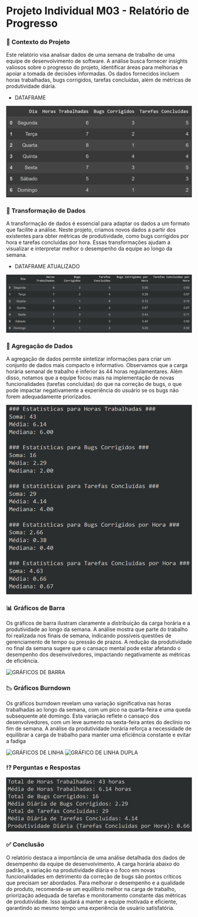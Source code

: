 # Projeto Individual M03 - Relatório de Progresso

### 📌 Contexto do Projeto
Este relatório visa analisar dados de uma semana de trabalho de uma equipe de desenvolvimento de software. A análise busca fornecer insights valiosos sobre o progresso do projeto, identificar áreas para melhorias e apoiar a tomada de decisões informadas. Os dados fornecidos incluem horas trabalhadas, bugs corrigidos, tarefas concluídas, além de métricas de produtividade diária.

- DATAFRAME  

![DATAFRAME](https://raw.githubusercontent.com/Juevan/Projeto_Individual_M3_CNSEG/main/views/dataframe.png)

### 🔄 Transformação de Dados
A transformação de dados é essencial para adaptar os dados a um formato que facilite a análise. Neste projeto, criamos novos dados a partir dos existentes para obter métricas de produtividade, como bugs corrigidos por hora e tarefas concluídas por hora. Essas transformações ajudam a visualizar e interpretar melhor o desempenho da equipe ao longo da semana.

- DATAFRAME ATUALIZADO

![DATAFRAME ATUALIZADO](https://github.com/Juevan/Projeto_Individual_M3_CNSEG/blob/main/views/dataframe_atualizado.png?raw=true)

### 🧮 Agregação de Dados
A agregação de dados permite sintetizar informações para criar um conjunto de dados mais compacto e informativo. Observamos que a carga horária semanal de trabalho é inferior às 44 horas regulamentares. Além disso, notamos que a equipe focou mais na implementação de novas funcionalidades (tarefas concluídas) do que na correção de bugs, o que pode impactar negativamente a experiência do usuário se os bugs não forem adequadamente priorizados.

![AGREGAÇÂO DE DADOS](https://github.com/Juevan/Projeto_Individual_M3_CNSEG/blob/main/views/agrega%C3%A7%C3%A3o_dados.png?raw=true)

### 📊 Gráficos de Barra
Os gráficos de barra ilustram claramente a distribuição da carga horária e a produtividade ao longo da semana. A análise mostra que parte do trabalho foi realizada nos finais de semana, indicando possíveis questões de gerenciamento de tempo ou pressão de prazos. A redução da produtividade no final da semana sugere que o cansaço mental pode estar afetando o desempenho dos desenvolvedores, impactando negativamente as métricas de eficiência.

![GRÁFICOS DE BARRA](https://github.com/Juevan/Projeto_Individual_M3_CNSEG/blob/main/views/gr%C3%A1ficos_barra.png?raw=true)

### 📉 Gráficos Burndown
Os gráficos burndown revelam uma variação significativa nas horas trabalhadas ao longo da semana, com um pico na quarta-feira e uma queda subsequente até domingo. Esta variação reflete o cansaço dos desenvolvedores, com um leve aumento na sexta-feira antes do declínio no fim de semana. A análise da produtividade horária reforça a necessidade de equilibrar a carga de trabalho para manter uma eficiência constante e evitar a fadiga

![GRÁFICOS DE LINHA](https://github.com/Juevan/Projeto_Individual_M3_CNSEG/blob/main/views/gr%C3%A1ficos_linha.png?raw=true)
![GRÁFICO DE LINHA DUPLA](https://github.com/Juevan/Projeto_Individual_M3_CNSEG/blob/main/views/gr%C3%A1fico_linha_duplo.png?raw=true)

### ⁉ Perguntas e Respostas
![PERGUNTAS E RESPOSTAS](https://github.com/Juevan/Projeto_Individual_M3_CNSEG/blob/main/views/perguntas_respostas.png?raw=true)

### ✅ Conclusão
O relatório destaca a importância de uma análise detalhada dos dados de desempenho da equipe de desenvolvimento. A carga horária abaixo do padrão, a variação na produtividade diária e o foco em novas funcionalidades em detrimento da correção de bugs são pontos críticos que precisam ser abordados. Para melhorar o desempenho e a qualidade do produto, recomenda-se um equilíbrio melhor na carga de trabalho, priorização adequada de tarefas e monitoramento constante das métricas de produtividade. Isso ajudará a manter a equipe motivada e eficiente, garantindo ao mesmo tempo uma experiência de usuário satisfatória.